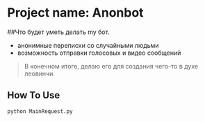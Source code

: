 # Project name: Anonbot

##Что будет уметь делать my бот.
- анонимные переписки со случайными людьми
- возможность отправки голосовых и видео сообщений


> В конечном итоге, делаю его для создания чего-то в духе леовинчи.

## How To Use
`python MainRequest.py`
